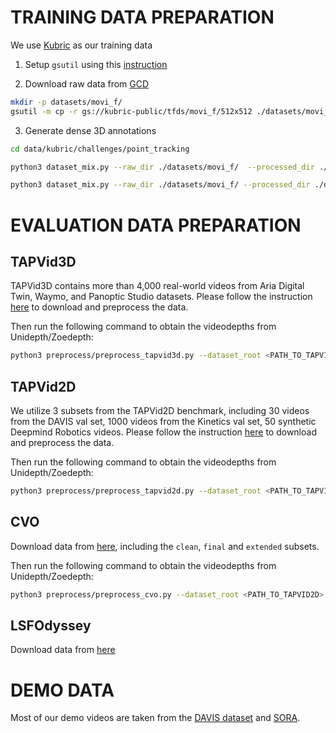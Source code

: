 # TRAINING DATA PREPARATION

We use [Kubric](https://github.com/google-research/kubric) as our training data

1. Setup `gsutil` using this [instruction](https://cloud.google.com/storage/docs/gsutil_install#linux)

2. Download raw data from [GCD](https://console.cloud.google.com/storage/browser/kubric-public/tfds/movi_f/512x512?pageState=(%22StorageObjectListTable%22:(%22f%22:%22%255B%255D%22)))

```bash
mkdir -p datasets/movi_f/
gsutil -m cp -r gs://kubric-public/tfds/movi_f/512x512 ./datasets/movi_f/
```

3. Generate dense 3D annotations

```bash
cd data/kubric/challenges/point_tracking

python3 dataset_mix.py --raw_dir ./datasets/movi_f/  --processed_dir ./datasets/kubric_processed_mix_3d --split train

python3 dataset_mix.py --raw_dir ./datasets/movi_f/ --processed_dir ./datasets/kubric_processed_mix_3d --split validation

```


# EVALUATION DATA PREPARATION

## TAPVid3D
TAPVid3D contains more than 4,000 real-world videos from Aria Digital Twin, Waymo, and Panoptic Studio datasets. Please follow the instruction [here](https://github.com/google-deepmind/tapnet/tree/main/tapnet/tapvid3d) to download and preprocess the data.

Then run the following command to obtain the videodepths from Unidepth/Zoedepth:

```bash
python3 preprocess/preprocess_tapvid3d.py --dataset_root <PATH_TO_TAPVID3D> --split <adt/drivetrack/pstudio>
```

## TAPVid2D
We utilize 3 subsets from the TAPVid2D benchmark, including 30 videos from the DAVIS val set, 1000 videos from the Kinetics val set, 50 synthetic Deepmind Robotics videos. Please follow the instruction [here](https://github.com/google-deepmind/tapnet/tree/main/tapnet/tapvid) to download and preprocess the data.

Then run the following command to obtain the videodepths from Unidepth/Zoedepth:

```bash
python3 preprocess/preprocess_tapvid2d.py --dataset_root <PATH_TO_TAPVID2D> --split <davis/rgb_stacking/kinetics> --use_zoedepth True 
```

## CVO
Download data from [here](https://github.com/16lemoing/dot), including the `clean`, `final` and `extended` subsets.

Then run the following command to obtain the videodepths from Unidepth/Zoedepth:

```bash
python3 preprocess/preprocess_cvo.py --dataset_root <PATH_TO_TAPVID2D> --split <clean/final/extended>
```

## LSFOdyssey
Download data from [here](https://github.com/wwsource/SceneTracker)


# DEMO DATA
Most of our demo videos are taken from the [DAVIS dataset](https://davischallenge.org/index.html) and [SORA](https://openai.com/sora/).